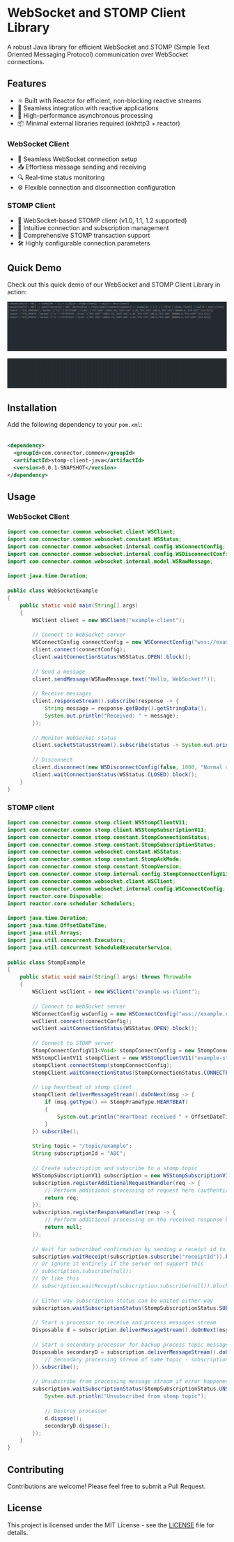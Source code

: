 # WebSocket and STOMP Client Library

A robust Java library for efficient WebSocket and STOMP (Simple Text Oriented Messaging Protocol) communication over
WebSocket connections.

## Features

- ⚛️ Built with Reactor for efficient, non-blocking reactive streams
- 🔄 Seamless integration with reactive applications
- 🚀 High-performance asynchronous processing
- 📦 Minimal external libraries required (okhttp3 + reactor)

### WebSocket Client

- 🔌 Seamless WebSocket connection setup
- 📤 Effortless message sending and receiving
- 🔍 Real-time status monitoring
- ⚙️ Flexible connection and disconnection configuration

### STOMP Client

- 🚀 WebSocket-based STOMP client (v1.0, 1.1, 1.2 supported)
- 🔗 Intuitive connection and subscription management
- 💼 Comprehensive STOMP transaction support
- 🛠️ Highly configurable connection parameters

## Quick Demo

Check out this quick demo of our WebSocket and STOMP Client Library in action:

![demo.gif](public/demo.gif)

![demo_2.gif](public/demo_2.gif)

## Installation

Add the following dependency to your `pom.xml`:

```xml

<dependency>
  <groupId>com.connector.common</groupId>
  <artifactId>stomp-client-java</artifactId>
  <version>0.0.1-SNAPSHOT</version>
</dependency>
```

## Usage

### WebSocket Client

```java
import com.connector.common.websocket.client.WSClient;
import com.connector.common.websocket.constant.WSStatus;
import com.connector.common.websocket.internal.config.WSConnectConfig;
import com.connector.common.websocket.internal.config.WSDisconnectConfig;
import com.connector.common.websocket.internal.model.WSRawMessage;

import java.time.Duration;

public class WebSocketExample
{
    public static void main(String[] args)
    {
        WSClient client = new WSClient("example-client");

        // Connect to WebSocket server
        WSConnectConfig connectConfig = new WSConnectConfig("wss://example.com/websocket", client -> client, req -> req);
        client.connect(connectConfig);
        client.waitConnectionStatus(WSStatus.OPEN).block();

        // Send a message
        client.sendMessage(WSRawMessage.text("Hello, WebSocket!"));

        // Receive messages
        client.responseStream().subscribe(response -> {
            String message = response.getBody().getStringData();
            System.out.println("Received: " + message);
        });

        // Monitor WebSocket status
        client.socketStatusStream().subscribe(status -> System.out.println("WebSocket status: " + status));

        // Disconnect
        client.disconnect(new WSDisconnectConfig(false, 1000, "Normal disconnect"));
        client.waitConnectionStatus(WSStatus.CLOSED).block();
    }
}
```

### STOMP client

```java 
import com.connector.common.stomp.client.WSStompClientV11;
import com.connector.common.stomp.client.WSStompSubscriptionV11;
import com.connector.common.stomp.constant.StompConnectionStatus;
import com.connector.common.stomp.constant.StompSubscriptionStatus;
import com.connector.common.websocket.constant.WSStatus;
import com.connector.common.stomp.constant.StompAckMode;
import com.connector.common.stomp.constant.StompVersion;
import com.connector.common.stomp.internal.config.StompConnectConfigV11;
import com.connector.common.websocket.client.WSClient;
import com.connector.common.websocket.internal.config.WSConnectConfig;
import reactor.core.Disposable;
import reactor.core.scheduler.Schedulers;

import java.time.Duration;
import java.time.OffsetDateTime;
import java.util.Arrays;
import java.util.concurrent.Executors;
import java.util.concurrent.ScheduledExecutorService;

public class StompExample
{
    public static void main(String[] args) throws Throwable
    {
        WSClient wsClient = new WSClient("example-ws-client");

        // Connect to WebSocket server
        WSConnectConfig wsConfig = new WSConnectConfig("wss://example.com/stomp", client -> client, req -> req);
        wsClient.connect(connectConfig);
        wsClient.waitConnectionStatus(WSStatus.OPEN).block();

        // Connect to STOMP server
        StompConnectConfigV11<Void> stompConnectConfig = new StompConnectConfigV11<>(null, "example.com", Arrays.asList(StompVersion.STOMP_1_0, StompVersion.STOMP_1_1, StompVersion.STOMP_1_2), null, null, Duration.ofSeconds(60), Duration.ofSeconds(60), Executors.newSingleThreadScheduledExecutor());
        WSStompClientV11 stompClient = new WSStompClientV11("example-stomp-client", wsClient);
        stompClient.connectStomp(stompConnectConfig);
        stompClient.waitConnectionStatus(StompConnectionStatus.CONNECTED).block();

        // Log heartbeat of stomp client
        stompClient.deliverMessageStream().doOnNext(msg -> {
            if (msg.getType() == StompFrameType.HEARTBEAT)
            {
                System.out.println("Heartbeat received " + OffsetDateTime.now());
            }
        }).subscribe();

        String topic = "/topic/example";
        String subscriptionId = "ABC";

        // Create subscription and subscribe to a stomp topic
        WSStompSubscriptionV11 subscription = new WSStompSubscriptionV11(topic, subscriptionId, StompAckMode.CLIENT, stompClient);
        subscription.registerAdditionalRequestHandler(req -> {
            // Perform additional processing of request here (authentication, logging, ...)
            return req;
        });
        subscription.registerResponseHandler(resp -> {
            // Perform additional processing on the received response before ack message, for example persist to database, if error return exception to nack the response, etc...
            return null;
        });

        // Wait for subscribed confirmation by sending a receipt id to the server (if the server support subscribe message with receipt)
        subscription.waitReceipt(subscription.subscribe("receiptId")).block();
        // Or ignore it entirely if the server not support this
        // subscription.subscribe(null);
        // Or like this
        // subscription.waitReceipt(subscription.subscribe(null)).block();

        // Either way subscription status can be waited either way
        subscription.waitSubscriptionStatus(StompSubscriptionStatus.SUBSCRIBED).block();

        // Start a processor to receive and process messages stream
        Disposable d = subscription.deliverMessageStream().doOnNext(msg -> System.out.println("Received: " + msg.getBody())).doOnError(Throwable::printStackTrace).subscribe();

        // Start a secondary processor for backup process topic message stream or specialized processing
        Disposable secondaryD = subscription.deliverMessageStream().doOnNext(msg -> {
            // Secondary processing stream of same topic - subscription id
        }).subscribe();

        // Unsubscribe from processing message stream if error happened somewhere in the main processing stream
        subscription.waitSubscriptionStatus(StompSubscriptionStatus.UNSUBSCRIBED).subscribe(v -> {
            System.out.println("Unsubscribed from stomp topic");

            // Destroy processor
            d.dispose();
            secondaryD.dispose();
        });
    }
}
```

## Contributing

Contributions are welcome! Please feel free to submit a Pull Request.

## License

This project is licensed under the MIT License - see the [LICENSE](LICENSE) file for details.
